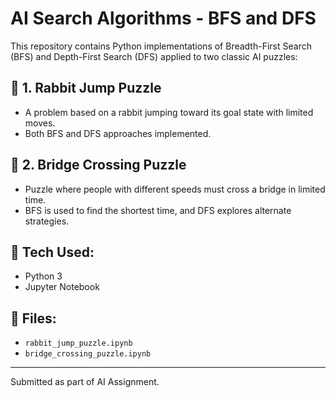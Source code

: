# AI Search Algorithms - BFS and DFS

This repository contains Python implementations of Breadth-First Search (BFS) and Depth-First Search (DFS) applied to two classic AI puzzles:

## 🔹 1. Rabbit Jump Puzzle
- A problem based on a rabbit jumping toward its goal state with limited moves.
- Both BFS and DFS approaches implemented.

## 🔹 2. Bridge Crossing Puzzle
- Puzzle where people with different speeds must cross a bridge in limited time.
- BFS is used to find the shortest time, and DFS explores alternate strategies.

## 🚀 Tech Used:
- Python 3
- Jupyter Notebook

## 📁 Files:
- `rabbit_jump_puzzle.ipynb`
- `bridge_crossing_puzzle.ipynb`

---
Submitted as part of AI Assignment.
